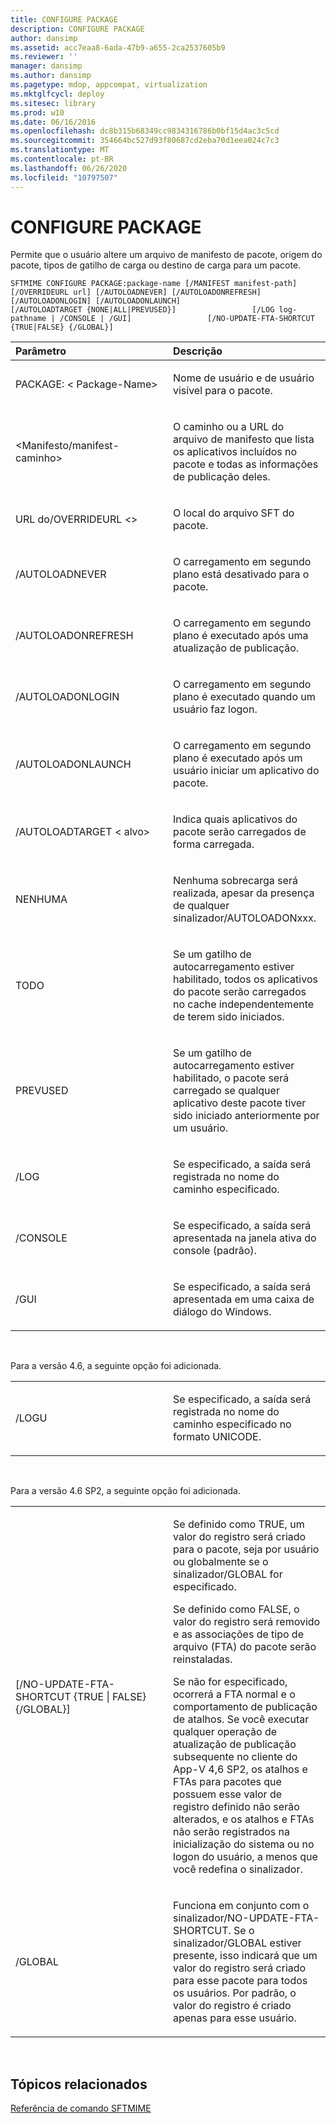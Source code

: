 ```yaml
---
title: CONFIGURE PACKAGE
description: CONFIGURE PACKAGE
author: dansimp
ms.assetid: acc7eaa8-6ada-47b9-a655-2ca2537605b9
ms.reviewer: ''
manager: dansimp
ms.author: dansimp
ms.pagetype: mdop, appcompat, virtualization
ms.mktglfcycl: deploy
ms.sitesec: library
ms.prod: w10
ms.date: 06/16/2016
ms.openlocfilehash: dc8b315b68349cc9834316786b0bf15d4ac3c5cd
ms.sourcegitcommit: 354664bc527d93f80687cd2eba70d1eea024c7c3
ms.translationtype: MT
ms.contentlocale: pt-BR
ms.lasthandoff: 06/26/2020
ms.locfileid: "10797507"
---
```

# CONFIGURE PACKAGE


Permite que o usuário altere um arquivo de manifesto de pacote, origem do pacote, tipos de gatilho de carga ou destino de carga para um pacote.

`SFTMIME CONFIGURE PACKAGE:package-name [/MANIFEST manifest-path]                 [/OVERRIDEURL url] [/AUTOLOADNEVER] [/AUTOLOADONREFRESH]                 [/AUTOLOADONLOGIN] [/AUTOLOADONLAUNCH]                 [/AUTOLOADTARGET {NONE|ALL|PREVUSED}]                 [/LOG log-pathname | /CONSOLE | /GUI]                 [/NO-UPDATE-FTA-SHORTCUT {TRUE|FALSE} {/GLOBAL}]`

<table>
<colgroup>
<col width="50%" />
<col width="50%" />
</colgroup>
<thead>
<tr class="header">
<th align="left">Parâmetro</th>
<th align="left">Descrição</th>
</tr>
</thead>
<tbody>
<tr class="odd">
<td align="left"><p>PACKAGE: &lt; Package-Name&gt;</p></td>
<td align="left"><p>Nome de usuário e de usuário visível para o pacote.</p></td>
</tr>
<tr class="even">
<td align="left"><p>&lt;Manifesto/manifest-caminho&gt;</p></td>
<td align="left"><p>O caminho ou a URL do arquivo de manifesto que lista os aplicativos incluídos no pacote e todas as informações de publicação deles.</p></td>
</tr>
<tr class="odd">
<td align="left"><p>URL do/OVERRIDEURL &lt;&gt;</p></td>
<td align="left"><p>O local do arquivo SFT do pacote.</p></td>
</tr>
<tr class="even">
<td align="left"><p>/AUTOLOADNEVER</p></td>
<td align="left"><p>O carregamento em segundo plano está desativado para o pacote.</p></td>
</tr>
<tr class="odd">
<td align="left"><p>/AUTOLOADONREFRESH</p></td>
<td align="left"><p>O carregamento em segundo plano é executado após uma atualização de publicação.</p></td>
</tr>
<tr class="even">
<td align="left"><p>/AUTOLOADONLOGIN</p></td>
<td align="left"><p>O carregamento em segundo plano é executado quando um usuário faz logon.</p></td>
</tr>
<tr class="odd">
<td align="left"><p>/AUTOLOADONLAUNCH</p></td>
<td align="left"><p>O carregamento em segundo plano é executado após um usuário iniciar um aplicativo do pacote.</p></td>
</tr>
<tr class="even">
<td align="left"><p>/AUTOLOADTARGET &lt; alvo&gt;</p></td>
<td align="left"><p>Indica quais aplicativos do pacote serão carregados de forma carregada.</p></td>
</tr>
<tr class="odd">
<td align="left"><p>NENHUMA</p></td>
<td align="left"><p>Nenhuma sobrecarga será realizada, apesar da presença de qualquer sinalizador/AUTOLOADONxxx.</p></td>
</tr>
<tr class="even">
<td align="left"><p>TODO</p></td>
<td align="left"><p>Se um gatilho de autocarregamento estiver habilitado, todos os aplicativos do pacote serão carregados no cache independentemente de terem sido iniciados.</p></td>
</tr>
<tr class="odd">
<td align="left"><p>PREVUSED</p></td>
<td align="left"><p>Se um gatilho de autocarregamento estiver habilitado, o pacote será carregado se qualquer aplicativo deste pacote tiver sido iniciado anteriormente por um usuário.</p></td>
</tr>
<tr class="even">
<td align="left"><p>/LOG</p></td>
<td align="left"><p>Se especificado, a saída será registrada no nome do caminho especificado.</p></td>
</tr>
<tr class="odd">
<td align="left"><p>/CONSOLE</p></td>
<td align="left"><p>Se especificado, a saída será apresentada na janela ativa do console (padrão).</p></td>
</tr>
<tr class="even">
<td align="left"><p>/GUI</p></td>
<td align="left"><p>Se especificado, a saída será apresentada em uma caixa de diálogo do Windows.</p></td>
</tr>
</tbody>
</table>

 

Para a versão 4.6, a seguinte opção foi adicionada.

<table>
<colgroup>
<col width="50%" />
<col width="50%" />
</colgroup>
<tbody>
<tr class="odd">
<td align="left"><p>/LOGU</p></td>
<td align="left"><p>Se especificado, a saída será registrada no nome do caminho especificado no formato UNICODE.</p></td>
</tr>
</tbody>
</table>

 

Para a versão 4.6 SP2, a seguinte opção foi adicionada.

<table>
<colgroup>
<col width="50%" />
<col width="50%" />
</colgroup>
<tbody>
<tr class="odd">
<td align="left"><p>[/NO-UPDATE-FTA-SHORTCUT {TRUE | FALSE} {/GLOBAL}]</p></td>
<td align="left"><p>Se definido como TRUE, um valor do registro será criado para o pacote, seja por usuário ou globalmente se o sinalizador/GLOBAL for especificado.</p>
<p>Se definido como FALSE, o valor do registro será removido e as associações de tipo de arquivo (FTA) do pacote serão reinstaladas.</p>
<p>Se não for especificado, ocorrerá a FTA normal e o comportamento de publicação de atalhos. Se você executar qualquer operação de atualização de publicação subsequente no cliente do App-V 4,6 SP2, os atalhos e FTAs para pacotes que possuem esse valor de registro definido não serão alterados, e os atalhos e FTAs não serão registrados na inicialização do sistema ou no logon do usuário, a menos que você redefina o sinalizador.</p></td>
</tr>
<tr class="even">
<td align="left"><p>/GLOBAL</p></td>
<td align="left"><p>Funciona em conjunto com o sinalizador/NO-UPDATE-FTA-SHORTCUT. Se o sinalizador/GLOBAL estiver presente, isso indicará que um valor do registro será criado para esse pacote para todos os usuários. Por padrão, o valor do registro é criado apenas para esse usuário.</p></td>
</tr>
</tbody>
</table>

 

## Tópicos relacionados


[Referência de comando SFTMIME](sftmime--command-reference.md)

 

 





